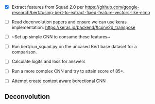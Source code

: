 - [X] Extract features from Squad 2.0 per https://github.com/google-research/bert#using-bert-to-extract-fixed-feature-vectors-like-elmo
- [ ] Read deconvolution papers and ensure we can use keras implementation: https://keras.io/backend/#conv2d_transpose
- [ ] ~Set up simple CNN to consume these features~
- [ ] Run bert/run_squad.py on the uncased Bert base dataset for a comparison.
- [ ] Calculate logits and loss for answers
- [ ] Run a more complex CNN and try to attain score of 85+.
- [ ] Attempt create context aware bdrectional CNN


## Deconvolution

